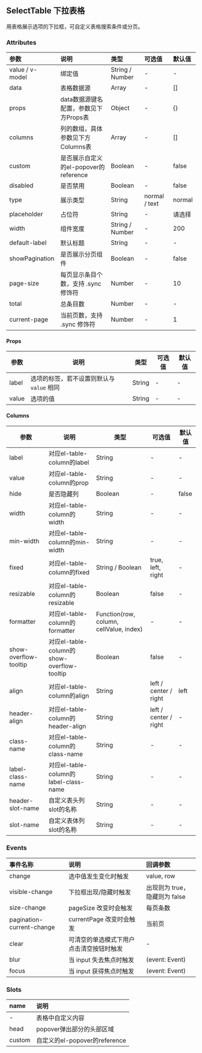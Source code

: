 ## SelectTable 下拉表格

用表格展示选项的下拉框，可自定义表格搜索条件或分页。



### Attributes

| 参数            | 说明                                  | 类型            | 可选值        | 默认值 |
| :-------------- | :------------------------------------ | :-------------- | :------------ | :----- |
| value / v-model | 绑定值                                | String / Number | -             | -      |
| data            | 表格数据源                            | Array           | -             | []     |
| props           | data数据源键名配置，参数见下方Props表 | Object          | -             | {}     |
| columns         | 列的数组，具体参数见下方Columns表     | Array           | -             | []     |
| custom          | 是否展示自定义的el-popover的reference | Boolean         | -             | false  |
| disabled        | 是否禁用                              | Boolean         | -             | false  |
| type            | 展示类型                              | String          | normal / text | normal |
| placeholder     | 占位符                                | String          | -             | 请选择 |
| width           | 组件宽度                              | String / Number | -             | 200    |
| default-label   | 默认标题                              | String          | -             | -      |
| showPagination  | 是否展示分页组件                      | Boolean         | -             | false  |
| page-size       | 每页显示条目个数，支持 .sync 修饰符   | Number          | -             | 10     |
| total           | 总条目数                              | Number          | -             | -      |
| current-page    | 当前页数，支持 .sync 修饰符           | Number          | -             | 1      |



#### Props

| 参数  | 说明                                      | 类型   | 可选值 | 默认值 |
| ----- | ----------------------------------------- | ------ | ------ | ------ |
| label | 选项的标签，若不设置则默认与 `value` 相同 | String | -      | -      |
| value | 选项的值                                  | String | -      | -      |

 

#### Columns

| 参数                  | 说明                                       | 类型                                    | 可选值                | 默认值 |
| --------------------- | ------------------------------------------ | --------------------------------------- | --------------------- | ------ |
| label                 | 对应el-table-column的label                 | String                                  | -                     | -      |
| value                 | 对应el-table-column的prop                  | String                                  | -                     | -      |
| hide                  | 是否隐藏列                                 | Boolean                                 | -                     | false  |
| width                 | 对应el-table-column的width                 | String                                  | -                     | -      |
| min-width             | 对应el-table-column的min-width             | String                                  | -                     | -      |
| fixed                 | 对应el-table-column的fixed                 | String / Boolean                        | true, left, right     | -      |
| resizable             | 对应el-table-column的resizable             | Boolean                                 | false                 | -      |
| formatter             | 对应el-table-column的formatter             | Function(row, column, cellValue, index) | -                     | -      |
| show-overflow-tooltip | 对应el-table-column的show-overflow-tooltip | Boolean                                 | false                 | -      |
| align                 | 对应el-table-column的align                 | String                                  | left / center / right | left   |
| header-align          | 对应el-table-column的header-align          | String                                  | left / center / right | -      |
| class-name            | 对应el-table-column的class-name            | String                                  | -                     | -      |
| label-class-name      | 对应el-table-column的label-class-name      | String                                  | -                     | -      |
| header-slot-name      | 自定义表头列slot的名称                     | String                                  | -                     | -      |
| slot-name             | 自定义表体列slot的名称                     | String                                  | -                     | -      |

 

### Events

| 事件名称                  | 说明                                     | 回调参数                      |
| :------------------------ | :--------------------------------------- | :---------------------------- |
| change                    | 选中值发生变化时触发                     | value, row                    |
| visible-change            | 下拉框出现/隐藏时触发                    | 出现则为 true，隐藏则为 false |
| size-change               | pageSize 改变时会触发                    | 每页条数                      |
| pagination-current-change | currentPage 改变时会触发                 | 当前页                        |
| clear                     | 可清空的单选模式下用户点击清空按钮时触发 | -                             |
| blur                      | 当 input 失去焦点时触发                  | (event: Event)                |
| focus                     | 当 input 获得焦点时触发                  | (event: Event)                |



### Slots

| name   | 说明                          |
| :----- | :---------------------------- |
| -      | 表格中自定义内容              |
| head   | popover弹出部分的头部区域     |
| custom | 自定义的el-popover的reference |

